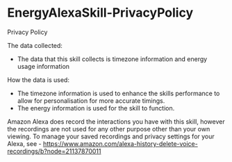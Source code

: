 # EnergyAlexaSkill-PrivacyPolicy
Privacy Policy

The data collected:
- The data that this skill collects is timezone information and energy usage information

How the data is used:
- The timezone information is used to enhance the skills performance to allow for personalisation for more accurate timings.
- The energy information is used for the skill to function.



Amazon Alexa does record the interactions you have with this skill, however the recordings are not used for any other purpose other than your own viewing. To manage your saved recordings and privacy settings for your Alexa, see - https://www.amazon.com/alexa-history-delete-voice-recordings/b?node=21137870011
